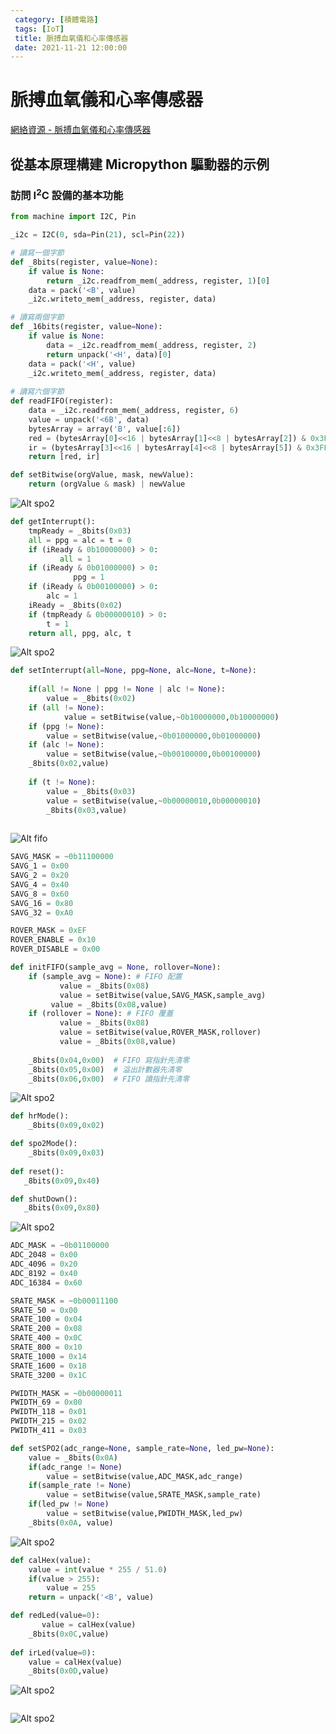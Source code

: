 ```yaml
---
 category: [積體電路]
 tags: [IoT]
 title: 脈搏血氧儀和心率傳感器
 date: 2021-11-21 12:00:00
---
```



# 脈搏血氧儀和心率傳感器

[網絡資源 - 脈搏血氧儀和心率傳感器](https://github.com/n-elia/MAX30102-MicroPython-drivers)

## 從基本原理構建 Micropython 驅動器的示例

### 訪問 I<sup>2</sup>C 設備的基本功能


```python
from machine import I2C, Pin

_i2c = I2C(0, sda=Pin(21), scl=Pin(22))

# 讀寫一個字節
def _8bits(register, value=None):
    if value is None:
        return _i2c.readfrom_mem(_address, register, 1)[0]
    data = pack('<B', value)
    _i2c.writeto_mem(_address, register, data)

# 讀寫兩個字節
def _16bits(register, value=None):
    if value is None:
        data = _i2c.readfrom_mem(_address, register, 2)
        return unpack('<H', data)[0]
    data = pack('<H', value)
    _i2c.writeto_mem(_address, register, data)
    
# 讀寫六個字節
def readFIFO(register):
    data = _i2c.readfrom_mem(_address, register, 6)
    value = unpack('<6B', data)
    bytesArray = array('B', value[:6])
    red = (bytesArray[0]<<16 | bytesArray[1]<<8 | bytesArray[2]) & 0x3FFFF >> 0x03
    ir = (bytesArray[3]<<16 | bytesArray[4]<<8 | bytesArray[5]) & 0x3FFFF >> 0x03
    return [red, ir]

def setBitwise(orgValue, mask, newValue):
    return (orgValue & mask) | newValue


```


![Alt spo2](../assets/img/sample/int_s.png)

```python
def getInterrupt():
    tmpReady = _8bits(0x03)
    all = ppg = alc = t = 0
    if (iReady & 0b10000000) > 0:
	       all = 1
    if (iReady & 0b01000000) > 0:
		      ppg = 1
    if (iReady & 0b00100000) > 0:
        alc = 1
    iReady = _8bits(0x02)
    if (tmpReady & 0b00000010) > 0:
        t = 1
    return all, ppg, alc, t

```


![Alt spo2](../assets/img/sample/int_e.png)

```python
def setInterrupt(all=None, ppg=None, alc=None, t=None):
	
    if(all != None | ppg != None | alc != None):
        value = _8bits(0x02)
    if (all != None):
			value = setBitwise(value,~0b10000000,0b10000000)
    if (ppg != None):
        value = setBitwise(value,~0b01000000,0b01000000)
    if (alc != None):
        value = setBitwise(value,~0b00100000,0b00100000)
    _8bits(0x02,value)
		
    if (t != None):
        value = _8bits(0x03)
        value = setBitwise(value,~0b00000010,0b00000010)
        _8bits(0x03,value)
		
```

![Alt fifo](../assets/img/sample/fifo_c.png)

```python
SAVG_MASK = ~0b11100000
SAVG_1 = 0x00
SAVG_2 = 0x20
SAVG_4 = 0x40
SAVG_8 = 0x60
SAVG_16 = 0x80
SAVG_32 = 0xA0

ROVER_MASK = 0xEF
ROVER_ENABLE = 0x10
ROVER_DISABLE = 0x00

def initFIFO(sample_avg = None, rollover=None):
    if (sample_avg = None): # FIFO 配置
	       value = _8bits(0x08)
	       value = setBitwise(value,SAVG_MASK,sample_avg)
  	     value = _8bits(0x08,value)
    if (rollover = None): # FIFO 覆蓋
	       value = _8bits(0x08)
	       value = setBitwise(value,ROVER_MASK,rollover)
	       value = _8bits(0x08,value)
  	    
    _8bits(0x04,0x00)  # FIFO 寫指針先清零
    _8bits(0x05,0x00)  # 溢出計數器先清零
    _8bits(0x06,0x00)  # FIFO 讀指針先清零

```

![Alt spo2](../assets/img/sample/mode_c.png)

```python
def hrMode():
    _8bits(0x09,0x02)     

def spo2Mode():
    _8bits(0x09,0x03) 
    
def reset():
   _8bits(0x09,0x40)   

def shutDown():
   _8bits(0x09,0x80)     

```
   
![Alt spo2](../assets/img/sample/spo2.png)

```python
ADC_MASK = ~0b01100000
ADC_2048 = 0x00
ADC_4096 = 0x20
ADC_8192 = 0x40
ADC_16384 = 0x60

SRATE_MASK = ~0b00011100
SRATE_50 = 0x00
SRATE_100 = 0x04
SRATE_200 = 0x08
SRATE_400 = 0x0C
SRATE_800 = 0x10
SRATE_1000 = 0x14
SRATE_1600 = 0x18
SRATE_3200 = 0x1C

PWIDTH_MASK = ~0b00000011
PWIDTH_69 = 0x00
PWIDTH_118 = 0x01
PWIDTH_215 = 0x02
PWIDTH_411 = 0x03

def setSPO2(adc_range=None, sample_rate=None, led_pw=None):
    value = _8bits(0x0A)
    if(adc_range != None)
        value = setBitwise(value,ADC_MASK,adc_range)
    if(sample_rate != None)
        value = setBitwise(value,SRATE_MASK,sample_rate)
    if(led_pw != None)
        value = setBitwise(value,PWIDTH_MASK,led_pw)
    _8bits(0x0A, value)

```

![Alt spo2](../assets/img/sample/leda.png)

```python
def calHex(value):
    value = int(value * 255 / 51.0)
    if(value > 255):
        value = 255
    return = unpack('<B', value)

def redLed(value=0):
	   value = calHex(value)
    _8bits(0x0C,value)  
    
def irLed(value=0):    
    value = calHex(value)
    _8bits(0x0D,value)  

```

![Alt spo2](../assets/img/sample/mled.png)

```python


```

![Alt spo2](../assets/img/sample/tc.png)

```python


```
